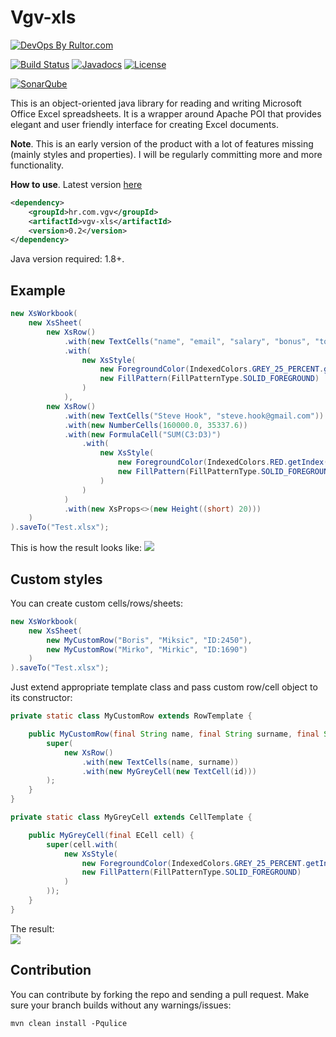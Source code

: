 # Vgv-xls

[![DevOps By Rultor.com](http://www.rultor.com/b/yegor256/cactoos)](http://www.rultor.com/p/yegor256/cactoos)

[![Build Status](https://codecov.io/gh/Vatavuk/vgv-xls/branch/master/graph/badge.svg)](https://codecov.io/gh/Vatavuk/vgv-xls)
[![Javadocs](http://javadoc.io/badge/hr.com.vgv/vgv-xls.svg)](http://javadoc.io/doc/hr.com.vgv/vgv-xls)
[![License](https://img.shields.io/badge/license-MIT-green.svg)](https://github.com/Vatavuk/vgv-xls/LICENSE.txt)

[![SonarQube](https://img.shields.io/badge/sonar-ok-green.svg)](https://sonarcloud.io/dashboard/index/hr.com.vgv:vgv-xls)

This is an object-oriented java library for reading and writing Microsoft Office Excel spreadsheets.
It is a wrapper around Apache POI that provides elegant and user friendly interface for creating Excel documents. 

**Note**.
This is an early version of the product with a lot of features missing (mainly styles and properties).
I will be regularly committing more and more functionality.


**How to use**.
Latest version [here](https://github.com/Vatavuk/vgv-xls/releases)

```xml
<dependency>
    <groupId>hr.com.vgv</groupId>
    <artifactId>vgv-xls</artifactId>
    <version>0.2</version>
</dependency>
```

Java version required: 1.8+.


## Example
```java
new XsWorkbook(
    new XsSheet(
        new XsRow()
            .with(new TextCells("name", "email", "salary", "bonus", "total"))
            .with(
                new XsStyle(
                    new ForegroundColor(IndexedColors.GREY_25_PERCENT.getIndex()),
                    new FillPattern(FillPatternType.SOLID_FOREGROUND)
                )
            ),
        new XsRow()
            .with(new TextCells("Steve Hook", "steve.hook@gmail.com"))
            .with(new NumberCells(160000.0, 35337.6))
            .with(new FormulaCell("SUM(C3:D3)")
                .with(
                    new XsStyle(
                        new ForegroundColor(IndexedColors.RED.getIndex()),
                        new FillPattern(FillPatternType.SOLID_FOREGROUND)
                    )
                )
            )
            .with(new XsProps<>(new Height((short) 20)))
    )
).saveTo("Test.xlsx");
```
This is how the result looks like:
<img src="https://i.imgur.com/3hUJkJ2.png"/>

## Custom styles
You can create custom cells/rows/sheets:
```java
new XsWorkbook(
    new XsSheet(
        new MyCustomRow("Boris", "Miksic", "ID:2450"),
        new MyCustomRow("Mirko", "Mirkic", "ID:1690")
    )
).saveTo("Test.xlsx");

```
Just extend appropriate template class and pass custom row/cell object to its constructor:
```java
private static class MyCustomRow extends RowTemplate {

    public MyCustomRow(final String name, final String surname, final String id) {
        super(
            new XsRow()
                .with(new TextCells(name, surname))
                .with(new MyGreyCell(new TextCell(id)))
        );
    }
}

private static class MyGreyCell extends CellTemplate {

    public MyGreyCell(final ECell cell) {
        super(cell.with(
            new XsStyle(
                new ForegroundColor(IndexedColors.GREY_25_PERCENT.getIndex()),
                new FillPattern(FillPatternType.SOLID_FOREGROUND)
            )
        ));
    }
}
```

The result:  
<img src="https://i.imgur.com/9BzW6VR.png"/>

## Contribution
You can contribute by forking the repo and sending a pull request.
Make sure your branch builds without any warnings/issues:

```
mvn clean install -Pqulice
```

